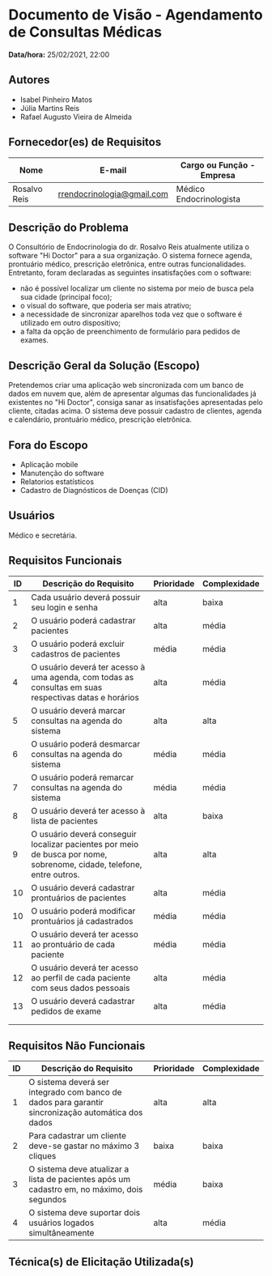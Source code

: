 # Documento de Visão - Agendamento de Consultas Médicas

**Data/hora:** 25/02/2021, 22:00  

## Autores
- Isabel Pinheiro Matos
- Júlia Martins Reis
- Rafael Augusto Vieira de Almeida

## Fornecedor(es) de Requisitos

| Nome | E-mail | Cargo ou Função - Empresa |
| --- | --- | --- |
|Rosalvo Reis|rrendocrinologia@gmail.com|Médico Endocrinologista|

## Descrição do Problema

O Consultório de Endocrinologia do dr. Rosalvo Reis atualmente utiliza o software "Hi Doctor" para a sua organização. O sistema fornece agenda, prontuário médico, prescrição eletrônica, entre outras funcionalidades. Entretanto, foram declaradas as seguintes insatisfações com o software: 
- não é possível localizar um cliente no sistema por meio de busca pela sua cidade (principal foco);
- o visual do software, que poderia ser mais atrativo;
- a necessidade de sincronizar aparelhos toda vez que o software é utilizado em outro dispositivo; 
- a falta da opção de preenchimento de formulário para pedidos de exames.

## Descrição Geral da Solução (Escopo)

Pretendemos criar uma aplicação web sincronizada com um banco de dados em nuvem que, além de apresentar algumas das funcionalidades já existentes no "Hi Doctor", consiga sanar as insatisfações apresentadas pelo cliente, citadas acima. O sistema deve possuir cadastro de clientes, agenda e calendário, prontuário médico, prescrição eletrônica.

## Fora do Escopo

- Aplicação mobile
- Manutenção do software
- Relatorios estatísticos
- Cadastro de Diagnósticos de Doenças (CID)

## Usuários

Médico e secretária.

## Requisitos Funcionais

| ID | Descrição do Requisito | Prioridade | Complexidade |
| --- | --- | --- | --- |
|1|Cada usuário deverá possuir seu login e senha| alta | baixa |
|2|O usuário poderá cadastrar pacientes| alta | média |
|3|O usuário poderá excluir cadastros de pacientes| média | média |
|4|O usuário deverá ter acesso à uma agenda, com todas as consultas em suas respectivas datas e horários| alta | média |
|5|O usuário deverá marcar consultas na agenda do sistema| alta | alta |
|6|O usuário poderá desmarcar consultas na agenda do sistema| média | média |
|7|O usuário poderá remarcar consultas na agenda do sistema| média | média |
|8|O usuário deverá ter acesso à lista de pacientes| alta | baixa |
|9|O usuário deverá conseguir localizar pacientes por meio de busca por nome, sobrenome, cidade, telefone, entre outros.| alta | alta |
|10|O usuário deverá cadastrar prontuários de pacientes| alta | média |
|10|O usuário poderá modificar prontuários já cadastrados| média | média |
|11|O usuário deverá ter acesso ao prontuário de cada paciente| média | média |
|12|O usuário deverá ter acesso ao perfil de cada paciente com seus dados pessoais| alta | média |
|13|O usuário deverá cadastrar pedidos de exame| alta | média |
| | | | |
| | | | |

## Requisitos Não Funcionais

| ID | Descrição do Requisito | Prioridade | Complexidade |
| --- | --- | --- | --- |
|1|O sistema deverá ser integrado com banco de dados para garantir sincronização automática dos dados| alta | alta |
|2|Para cadastrar um cliente deve-se gastar no máximo 3 cliques| baixa | baixa |
|3|O sistema deve atualizar a lista de pacientes após um cadastro em, no máximo, dois segundos| média | baixa |
|4|O sistema deve suportar dois usuários logados simultâneamente | alta | média |

## Técnica(s) de Elicitação Utilizada(s)

